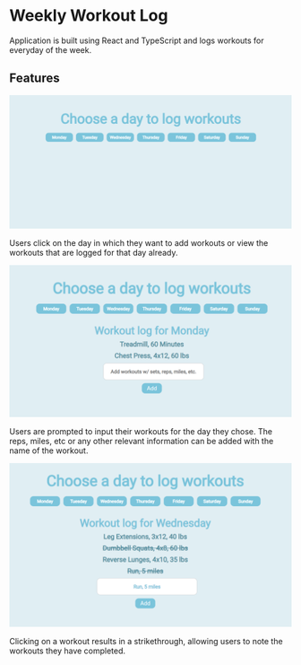 # Weekly Workout Log
Application is built using React and TypeScript and logs workouts for everyday of the week. 

## Features

![Alt text](vite-project/imgs/Home.png?raw=true "Home")

Users click on the day in which they want to add workouts or view the workouts that are logged for that day already.

![Alt text](vite-project/imgs/Log.png?raw=true "Log")

Users are prompted to input their workouts for the day they chose. The reps, miles, etc or any other relevant information can be added with the name of the workout. 

![Alt text](vite-project/imgs/Strike.png?raw=true "Strike")

Clicking on a workout results in a strikethrough, allowing users to note the workouts they have completed. 
